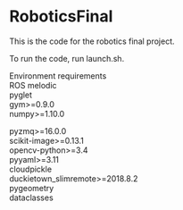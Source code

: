 # RoboticsFinal
This is the code for the robotics final project.    
 
To run the code, run launch.sh.     

Environment requirements    
ROS melodic    
pyglet    
gym>=0.9.0    
numpy>=1.10.0    

pyzmq>=16.0.0    
scikit-image>=0.13.1    
opencv-python>=3.4    
pyyaml>=3.11    
cloudpickle    
duckietown_slimremote>=2018.8.2    
pygeometry    
dataclasses    
